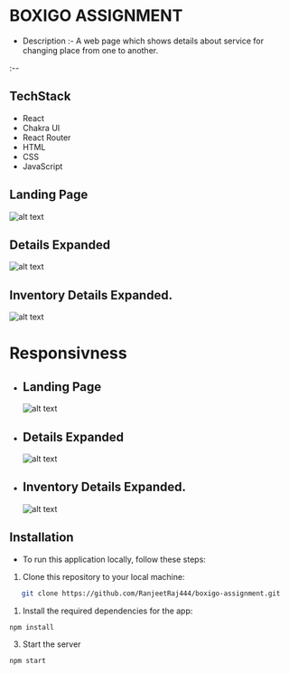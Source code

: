 # BOXIGO ASSIGNMENT

- Description :- A web page which shows details about service for changing place from one to another.

:-- 

## TechStack

- React
- Chakra UI
- React Router
- HTML
- CSS
- JavaScript

## Landing Page

![alt text](<src/assets/Screenshot (1696).png>)

## Details Expanded

![alt text](<src/assets/Screenshot (1697).png>)

## Inventory Details Expanded.

![alt text](<src/assets/Screenshot (1698).png>)

# Responsivness

- ## Landing Page
  ![alt text](<src/assets/Screenshot (1699).png>)
- ## Details Expanded
  ![alt text](<src/assets/Screenshot (1700).png>)
- ## Inventory Details Expanded.
  ![alt text](<src/assets/Screenshot (1701).png>)

## Installation

- To run this application locally, follow these steps:

1. Clone this repository to your local machine:

```sh
   git clone https://github.com/RanjeetRaj444/boxigo-assignment.git
```

1. Install the required dependencies for the app:

```sh
npm install
```

3. Start the server

```sh
npm start
```
